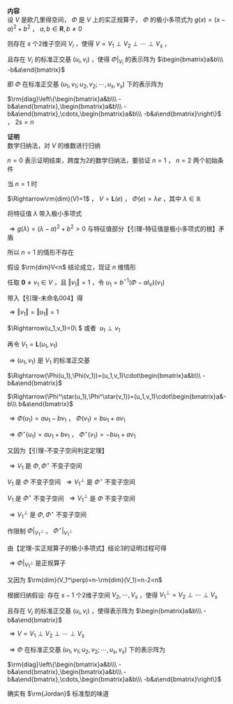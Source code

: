 **内容**  
设 $V$ 是欧几里得空间， $\Phi$ 是 $V$ 上的实正规算子， $\Phi$ 的极小多项式为 $g(x)=(x-a)^2+b^2$ ， $a,b\in\mathbf R,b\neq0$  
  
则存在 $s$ 个2维子空间 $V_i$ ，使得 $V=V_1\perp V_2\perp\cdots\perp V_s$ ，  
  
且存在 $V_i$ 的标准正交基 $(u_i,v_i)$ ，使得 $\Phi\left|\right._{V_i}$ 的表示阵为 $\begin{bmatrix}a&b\\\ -b&a\end{bmatrix}$  
  
即 $\Phi$ 在标准正交基 $(u_1,v_1;u_2,v_2;\cdots,u_s,v_s)$ 下的表示阵为  
  
$\rm{diag}\left\{\begin{bmatrix}a&b\\\ -b&a\end{bmatrix},\begin{bmatrix}a&b\\\ -b&a\end{bmatrix},\cdots,\begin{bmatrix}a&b\\\ -b&a\end{bmatrix}\right\}$ ， $2s=n$  
  
  
**证明**  
数学归纳法，对 $V$ 的维数进行归纳  
  
$n=0$ 表示证明结束，跨度为2的数学归纳法，要验证 $n=1$ ， $n=2$ 两个初始条件  
  
当 $n=1$ 时  
  
$\Rightarrow\rm{dim}(V)=1$ ， $V=\mathbf{L}(e)$ ， $\Phi(e)=\lambda e$ ，其中 $\lambda\in\mathbb R$  
  
将特征值 $\lambda$ 带入极小多项式  
  
$\Rightarrow g(\lambda)=(\lambda-a)^2+b^2>0$ 与特征值部分【引理-特征值是极小多项式的根】矛盾  
  
所以 $n=1$ 的情形不存在  
  
假设 $\rm{dim}V<n$ 结论成立，现证 $n$ 维情形  
  
任取 $\mathbf0\neq v_1\in V$ ，且 $\Vert v_1\Vert=1$ ，令 $u_1=b^{-1}(\Phi-aI_V)(v_1)$  
  
带入【引理-未命名004】得  
  
$\Rightarrow\Vert v_1\Vert=\Vert u_1\Vert=1$  
  
$\Rightarrow(u_1,v_1)=0\ $ 或者 $\ u_1\perp v_1$  
  
再令 $V_1=\mathbf{L}(u_1,v_1)$  
  
$\Rightarrow(u_1,v_1)$ 是 $V_1$ 的标准正交基  
  
$\Rightarrow(\Phi(u_1),\Phi(v_1))=(u_1,v_1)\cdot\begin{bmatrix}a&b\\\ -b&a\end{bmatrix}$  
  
$\Rightarrow(\Phi^\star(u_1),\Phi^\star(v_1))=(u_1,v_1)\cdot\begin{bmatrix}a&-b\\\ b&a\end{bmatrix}$  
  
$\Rightarrow\Phi(u_1)=au_1-bv_1$ ， $\Phi(v_1)=bu_1+av_1$  
  
$\Rightarrow\Phi^\star(u_1)=au_1+bv_1$ ， $\Phi^\star(v_1)=-bu_1+av_1$  
  
又因为【引理-不变子空间判定定理】  
  
$\Rightarrow V_1$ 是 $\Phi,\Phi^\star$ 不变子空间  
  
$V_1$ 是 $\Phi$ 不变子空间 $\ \Rightarrow V_1^\perp$ 是 $\Phi^\star$ 不变子空间  
  
$V_1$ 是 $\Phi^\star$ 不变子空间 $\ \Rightarrow V_1^\perp$ 是 $\Phi$ 不变子空间  
  
$\Rightarrow V_1^\perp$ 是 $\Phi,\Phi^\star$ 不变子空间  
  
作限制 $\Phi\left|\right._{V_1^\perp}$ ， $\Phi^\star\left|\right._{V_1^\perp}$  
  
由【定理-实正规算子的极小多项式】结论3的证明过程可得  
  
$\Rightarrow \Phi\left|\right._{V_1^\perp}$ 是正规算子  
  
又因为 $\rm{dim}(V_1^\perp)=n-\rm{dim}(V_1)=n-2<n$  
  
根据归纳假设: 存在 $s-1$ 个2维子空间 $V_2,\cdots,V_s$ ，使得 $V_1^\perp=V_2\perp\cdots\perp V_s$  
  
且存在 $V_i$ 的标准正交基 $(u_i,v_i)$ ，使得表示阵为 $\begin{bmatrix}a&b\\\ -b&a\end{bmatrix}$  
  
$\Rightarrow V=V_1\perp V_2\perp\cdots\perp V_s$  
  
$\Rightarrow\Phi$ 在标准正交基 $(u_1,v_1;u_2,v_2;\cdots,u_s,v_s)$ 下的表示阵为  
  
$\rm{diag}\left\{\begin{bmatrix}a&b\\\ -b&a\end{bmatrix},\begin{bmatrix}a&b\\\ -b&a\end{bmatrix},\cdots,\begin{bmatrix}a&b\\\ -b&a\end{bmatrix}\right\}$  
  
确实有 $\rm{Jordan}$ 标准型的味道  
